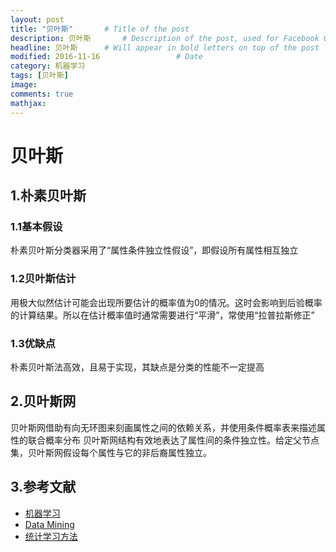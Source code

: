 ```yaml
---
layout: post
title: "贝叶斯"       # Title of the post
description: 贝叶斯       # Description of the post, used for Facebook Opengraph & Twitter
headline: 贝叶斯      # Will appear in bold letters on top of the post
modified: 2016-11-16                 # Date
category: 机器学习
tags: [贝叶斯]
image:
comments: true
mathjax:
---
```

# 贝叶斯

## 1.朴素贝叶斯

### 1.1基本假设
朴素贝叶斯分类器采用了“属性条件独立性假设”，即假设所有属性相互独立

### 1.2贝叶斯估计
用极大似然估计可能会出现所要估计的概率值为0的情况。这时会影响到后验概率的计算结果。所以在估计概率值时通常需要进行“平滑”，常使用“拉普拉斯修正”

### 1.3优缺点
朴素贝叶斯法高效，且易于实现，其缺点是分类的性能不一定提高

## 2.贝叶斯网
贝叶斯网借助有向无环图来刻画属性之间的依赖关系，并使用条件概率表来描述属性的联合概率分布
贝叶斯网结构有效地表达了属性间的条件独立性。给定父节点集，贝叶斯网假设每个属性与它的非后裔属性独立。

## 3.参考文献
- [机器学习](https://book.douban.com/subject/26708119/)
- [Data Mining](https://book.douban.com/subject/6533777/)
- [统计学习方法](https://book.douban.com/subject/10590856/)
